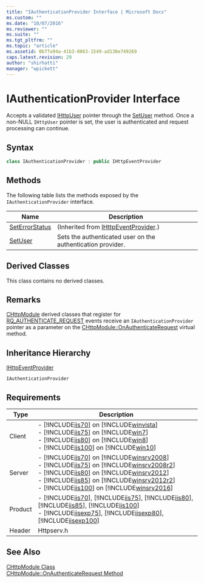 ```yaml
---
title: "IAuthenticationProvider Interface | Microsoft Docs"
ms.custom: ""
ms.date: "10/07/2016"
ms.reviewer: ""
ms.suite: ""
ms.tgt_pltfrm: ""
ms.topic: "article"
ms.assetid: 0b7fa94a-41b3-0863-1549-ad130e749269
caps.latest.revision: 29
author: "shirhatti"
manager: "wpickett"
---
```

# IAuthenticationProvider Interface
Accepts a validated [IHttpUser](../../../webdevelopment-reference\native-code-api\webdev-native-api-reference/ihttpuser-interface.md) pointer through the [SetUser](../../../webdevelopment-reference\native-code-api\webdev-native-api-reference/iauthenticationprovider-setuser-method.md) method. Once a non-NULL `IHttpUser` pointer is set, the user is authenticated and request processing can continue.  
  
## Syntax  
  
```cpp  
class IAuthenticationProvider : public IHttpEventProvider  
```  
  
## Methods  
 The following table lists the methods exposed by the `IAuthenticationProvider` interface.  
  
|Name|Description|  
|----------|-----------------|  
|[SetErrorStatus](../../../webdevelopment-reference\native-code-api\webdev-native-api-reference/ihttpeventprovider-seterrorstatus-method.md)|(Inherited from [IHttpEventProvider](../../../webdevelopment-reference\native-code-api\webdev-native-api-reference/ihttpeventprovider-interface.md).)|  
|[SetUser](../../../webdevelopment-reference\native-code-api\webdev-native-api-reference/iauthenticationprovider-setuser-method.md)|Sets the authenticated user on the authentication provider.|  
  
## Derived Classes  
 This class contains no derived classes.  
  
## Remarks  
 [CHttpModule](../../../webdevelopment-reference\native-code-api\webdev-native-api-reference/chttpmodule-class.md) derived classes that register for [RQ_AUTHENTICATE_REQUEST](../../../webdevelopment-reference\native-code-api\webdev-native-api-reference/request-processing-constants.md) events receive an `IAuthenticationProvider` pointer as a parameter on the [CHttpModule::OnAuthenticateRequest](../../../webdevelopment-reference\native-code-api\webdev-native-api-reference/chttpmodule-onauthenticaterequest-method.md) virtual method.  
  
## Inheritance Hierarchy  
 [IHttpEventProvider](../../../webdevelopment-reference\native-code-api\webdev-native-api-reference/ihttpeventprovider-interface.md)  
  
 `IAuthenticationProvider`  
  
## Requirements  
  
|Type|Description|  
|----------|-----------------|  
|Client|-   [!INCLUDE[iis70](../../../wmi-provider/includes/iis70-md.md)] on [!INCLUDE[winvista](../../../wmi-provider/includes/winvista-md.md)]<br />-   [!INCLUDE[iis75](../../../wmi-provider/includes/iis75-md.md)] on [!INCLUDE[win7](../../../wmi-provider/includes/win7-md.md)]<br />-   [!INCLUDE[iis80](../../../wmi-provider/includes/iis80-md.md)] on [!INCLUDE[win8](../../../wmi-provider/includes/win8-md.md)]<br />-   [!INCLUDE[iis100](../../../wmi-provider/includes/iis100-md.md)] on [!INCLUDE[win10](../../../wmi-provider/includes/win10-md.md)]|  
|Server|-   [!INCLUDE[iis70](../../../wmi-provider/includes/iis70-md.md)] on [!INCLUDE[winsrv2008](../../../wmi-provider/includes/winsrv2008-md.md)]<br />-   [!INCLUDE[iis75](../../../wmi-provider/includes/iis75-md.md)] on [!INCLUDE[winsrv2008r2](../../../wmi-provider/includes/winsrv2008r2-md.md)]<br />-   [!INCLUDE[iis80](../../../wmi-provider/includes/iis80-md.md)] on [!INCLUDE[winsrv2012](../../../wmi-provider/includes/winsrv2012-md.md)]<br />-   [!INCLUDE[iis85](../../../wmi-provider/includes/iis85-md.md)] on [!INCLUDE[winsrv2012r2](../../../wmi-provider/includes/winsrv2012r2-md.md)]<br />-   [!INCLUDE[iis100](../../../wmi-provider/includes/iis100-md.md)] on [!INCLUDE[winsrv2016](../../../wmi-provider/includes/winsrv2016-md.md)]|  
|Product|-   [!INCLUDE[iis70](../../../wmi-provider/includes/iis70-md.md)], [!INCLUDE[iis75](../../../wmi-provider/includes/iis75-md.md)], [!INCLUDE[iis80](../../../wmi-provider/includes/iis80-md.md)], [!INCLUDE[iis85](../../../wmi-provider/includes/iis85-md.md)], [!INCLUDE[iis100](../../../wmi-provider/includes/iis100-md.md)]<br />-   [!INCLUDE[iisexp75](../../../webdevelopment-reference\native-code-api\webdev-native-api-reference/includes/iisexp75-md.md)], [!INCLUDE[iisexp80](../../../webdevelopment-reference\native-code-api\webdev-native-api-reference/includes/iisexp80-md.md)], [!INCLUDE[iisexp100](../../../webdevelopment-reference\native-code-api\webdev-native-api-reference/includes/iisexp100-md.md)]|  
|Header|Httpserv.h|  
  
## See Also  
 [CHttpModule Class](../../../webdevelopment-reference\native-code-api\webdev-native-api-reference/chttpmodule-class.md)   
 [CHttpModule::OnAuthenticateRequest Method](../../../webdevelopment-reference\native-code-api\webdev-native-api-reference/chttpmodule-onauthenticaterequest-method.md)